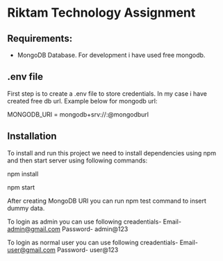 # Riktam Technology Assignment

## Requirements:
- MongoDB Database. For development i have used free mongodb.

## .env file
First step is to create a .env file to store credentials. In my case i have created free db url. Example below for mongodb url:

MONGODB_URI = mongodb+srv://<username>:<password>@mongodburl

## Installation
To install and run this project we need to install dependencies using npm and then start server using following commands:

npm install

npm start

After creating MongoDB URI you can run npm test command to insert dummy data. 

To login as admin you can use following creadentials-
Email- admin@gmail.com
Password- admin@123

To login as normal user you can use following creadentials-
Email- user@gmail.com
Password- user@123